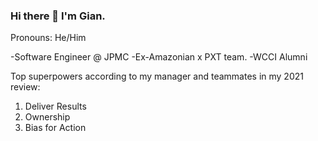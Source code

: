 ### Hi there 👋 I'm Gian.

Pronouns: He/Him

-Software Engineer @ JPMC
-Ex-Amazonian x PXT team. 
-WCCI Alumni

Top superpowers according to my manager and teammates in my 2021 review:

1. Deliver Results
2. Ownership
3. Bias for Action

<!--
**gianramirez/gianramirez** is a ✨ _special_ ✨ repository because its `README.md` (this file) appears on your GitHub profile.

Here are some ideas to get you started:

- 🔭 I’m currently working on ...
- 🌱 I’m currently learning ...
- 👯 I’m looking to collaborate on ...
- 🤔 I’m looking for help with ...
- 💬 Ask me about ...
- 📫 How to reach me: ...
- 😄 Pronouns: ...
- ⚡ Fun fact: ...
-->
